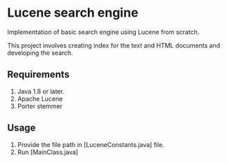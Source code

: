 # Lucene search engine

Implementation of basic search engine using Lucene from scratch.

This project involves creating index for the text and HTML documents and developing the search.

## Requirements

1. Java 1.8 or later.
2. Apache Lucene
3. Porter stemmer

## Usage

1. Provide the file path in [LuceneConstants.java] file.
2. Run [MainClass.java]